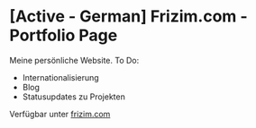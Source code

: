 # [Active - German] Frizim.com - Portfolio Page
Meine persönliche Website.
To Do:
- Internationalisierung
- Blog
- Statusupdates zu Projekten

Verfügbar unter [frizim.com](https://frizim.com)